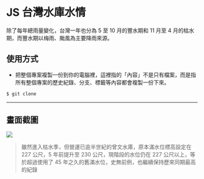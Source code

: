 # JS 台灣水庫水情

除了每年總雨量變化，台灣一年也分為 5 至 10 月的豐水期和 11 月至 4 月的枯水期，而豐水期以梅雨、颱風為主要降雨來源。

## 使用方式
- 把整個專案複製一份到你的電腦裡，這裡指的「內容」不是只有檔案，而是指所有整個專案的歷史紀錄、分支、標籤等內容都會複製一份下來。
```sh
$ git clone
```

----

## 畫面截圖
![](https://i.imgur.com/yaKOmTS.png)
> 雖然進入枯水季，但營運已逾半世紀的曾文水庫，原本滿水位標高設定在 227 公尺，5 年前提升至 230 公尺，現階段的水位仍在 227 公尺以上，等於超過使用了 45 年之久的舊滿水位，史無前例，也繼續保持歷來同期最高的紀錄
